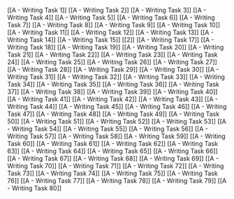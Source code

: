 [[A - Writing Task 1]]
[[A - Writing Task 2]]
[[A - Writing Task 3]]
[[A - Writing Task 4]]
[[A - Writing Task 5]]
[[A - Writing Task 6]]
[[A - Writing Task 7]]
[[A - Writing Task 8]]
[[A - Writing Task 9]]
[[A - Writing Task 10]]
[[A - Writing Task 11]]
[[A - Writing Task 12]]
[[A - Writing Task 13]]
[[A - Writing Task 14]]
[[A - Writing Task 15]]
[[2]]
[[A - Writing Task 17]]
[[A - Writing Task 18]]
[[A - Writing Task 19]]
[[A - Writing Task 20]]
[[A - Writing Task 21]]
[[A - Writing Task 22]]
[[A - Writing Task 23]]
[[A - Writing Task 24]]
[[A - Writing Task 25]]
[[A - Writing Task 26]]
[[A - Writing Task 27]]
[[A - Writing Task 28]]
[[A - Writing Task 29]]
[[A - Writing Task 30]]
[[A - Writing Task 31]]
[[A - Writing Task 32]]
[[A - Writing Task 33]]
[[A - Writing Task 34]]
[[A - Writing Task 35]]
[[A - Writing Task 36]]
[[A - Writing Task 37]]
[[A - Writing Task 38]]
[[A - Writing Task 39]]
[[A - Writing Task 40]]
[[A - Writing Task 41]]
[[A - Writing Task 42]]
[[A - Writing Task 43]]
[[A - Writing Task 44]]
[[A - Writing Task 45]]
[[A - Writing Task 46]]
[[A - Writing Task 47]]
[[A - Writing Task 48]]
[[A - Writing Task 49]]
[[A - Writing Task 50]]
[[A - Writing Task 51]]
[[A - Writing Task 52]]
[[A - Writing Task 53]]
[[A - Writing Task 54]]
[[A - Writing Task 55]]
[[A - Writing Task 56]]
[[A - Writing Task 57]]
[[A - Writing Task 58]]
[[A - Writing Task 59]]
[[A - Writing Task 60]]
[[A - Writing Task 61]]
[[A - Writing Task 62]]
[[A - Writing Task 63]]
[[A - Writing Task 64]]
[[A - Writing Task 65]]
[[A - Writing Task 66]]
[[A - Writing Task 67]]
[[A - Writing Task 68]]
[[A - Writing Task 69]]
[[A - Writing Task 70]]
[[A - Writing Task 71]]
[[A - Writing Task 72]]
[[A - Writing Task 73]]
[[A - Writing Task 74]]
[[A - Writing Task 75]]
[[A - Writing Task 76]]
[[A - Writing Task 77]]
[[A - Writing Task 78]]
[[A - Writing Task 79]]
[[A - Writing Task 80]]